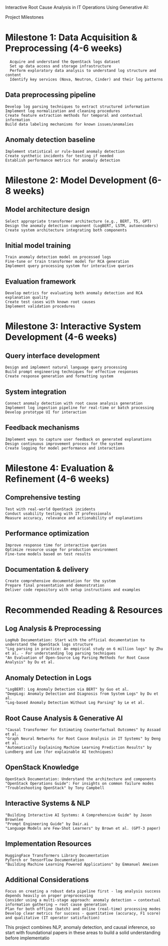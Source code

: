Interactive Root Cause Analysis in IT Operations Using Generative AI: 

Project Milestones

# Milestone 1: Data Acquisition & Preprocessing (4-6 weeks)
      Acquire and understand the OpenStack logs dataset
      Set up data access and storage infrastructure
      Perform exploratory data analysis to understand log structure and content
      Identify key services (Nova, Neutron, Cinder) and their log patterns

## Data preprocessing pipeline
    Develop log parsing techniques to extract structured information
    Implement log normalization and cleaning procedures
    Create feature extraction methods for temporal and contextual information
    Build data labeling mechanisms for known issues/anomalies

## Anomaly detection baseline
    Implement statistical or rule-based anomaly detection
    Create synthetic incidents for testing if needed
    Establish performance metrics for anomaly detection

# Milestone 2: Model Development (6-8 weeks)

## Model architecture design
    Select appropriate transformer architecture (e.g., BERT, T5, GPT)
    Design the anomaly detection component (LogBERT, LSTM, autoencoders)
    Create system architecture integrating both components

## Initial model training
    Train anomaly detection model on processed logs
    Fine-tune or train transformer model for RCA generation
    Implement query processing system for interactive queries

## Evaluation framework
    Develop metrics for evaluating both anomaly detection and RCA explanation quality
    Create test cases with known root causes
    Implement validation procedures

# Milestone 3: Interactive System Development (4-6 weeks)

## Query interface development
    Design and implement natural language query processing
    Build prompt engineering techniques for effective responses
    Create response generation and formatting system

## System integration
    Connect anomaly detection with root cause analysis generation
    Implement log ingestion pipeline for real-time or batch processing
    Develop prototype UI for interaction

## Feedback mechanisms
    Implement ways to capture user feedback on generated explanations
    Design continuous improvement process for the system
    Create logging for model performance and interactions

# Milestone 4: Evaluation & Refinement (4-6 weeks)

## Comprehensive testing
    Test with real-world OpenStack incidents
    Conduct usability testing with IT professionals
    Measure accuracy, relevance and actionability of explanations

## Performance optimization
    Improve response time for interactive queries
    Optimize resource usage for production environment
    Fine-tune models based on test results

## Documentation & delivery
    Create comprehensive documentation for the system
    Prepare final presentation and demonstration
    Deliver code repository with setup instructions and examples


# Recommended Reading & Resources

## Log Analysis & Preprocessing
    LogHub Documentation: Start with the official documentation to understand the OpenStack logs structure
    "Log parsing in practice: An empirical study on 6 million logs" by Zhu et al. - For understanding log parsing techniques
    "An Evaluation of Open-Source Log Parsing Methods for Root Cause Analysis" by Du et al.

## Anomaly Detection in Logs
    "LogBERT: Log Anomaly Detection via BERT" by Guo et al.
    "DeepLog: Anomaly Detection and Diagnosis from System Logs" by Du et al.
    "Log-based Anomaly Detection Without Log Parsing" by Le et al.

## Root Cause Analysis & Generative AI
    "Causal Transformer for Estimating Counterfactual Outcomes" by Assaad et al.
    "Graph Neural Networks for Root Cause Analysis in IT Systems" by Deng et al.
    "Automatically Explaining Machine Learning Prediction Results" by Lundberg and Lee (for explainable AI techniques)

## OpenStack Knowledge
    OpenStack Documentation: Understand the architecture and components
    "OpenStack Operations Guide": For insights on common failure modes
    "Troubleshooting OpenStack" by Tony Campbell

## Interactive Systems & NLP
    "Building Interactive AI Systems: A Comprehensive Guide" by Jason Brownlee
    "Prompt Engineering Guide" by Dair.ai
    "Language Models are Few-Shot Learners" by Brown et al. (GPT-3 paper)

## Implementation Resources
    HuggingFace Transformers Library Documentation
    PyTorch or TensorFlow Documentation
    "Building Machine Learning Powered Applications" by Emmanuel Ameisen

## Additional Considerations
    Focus on creating a robust data pipeline first - log analysis success depends heavily on proper preprocessing
    Consider using a multi-stage approach: anomaly detection → contextual information gathering → root cause generation
    Plan for both offline (batch) and online (real-time) processing modes
    Develop clear metrics for success - quantitative (accuracy, F1 score) and qualitative (IT operator satisfaction)

This project combines NLP, anomaly detection, and causal inference, so start with foundational papers in these areas to build a solid understanding before implementatio
